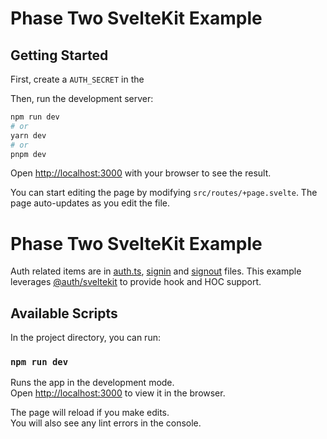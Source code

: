 # Phase Two SvelteKit Example

## Getting Started

First, create a `AUTH_SECRET` in the

Then, run the development server:

```bash
npm run dev
# or
yarn dev
# or
pnpm dev
```

Open [http://localhost:3000](http://localhost:3000) with your browser to see the result.

You can start editing the page by modifying `src/routes/+page.svelte`. The page auto-updates as you edit the file.

# Phase Two SvelteKit Example

Auth related items are in [auth.ts](./src/auth.ts), [signin](./src/routes/signin/+page.server.ts) and [signout](./src/routes/signout/+page.server.ts) files. This example leverages [@auth/sveltekit](https://github.com/nextauthjs/next-auth) to provide hook and HOC support.

## Available Scripts

In the project directory, you can run:

### `npm run dev`

Runs the app in the development mode.\
Open [http://localhost:3000](http://localhost:3000) to view it in the browser.

The page will reload if you make edits.\
You will also see any lint errors in the console.
